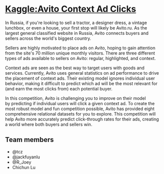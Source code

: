 [Kaggle:Avito Context Ad Clicks](https://www.kaggle.com/c/avito-context-ad-clicks)
=================================

In Russia, if you're looking to sell a tractor, a designer dress, a vintage lunchbox, or even a house, your first stop will likely be Avito.ru. As the largest general classified website in Russia, Avito connects buyers and sellers across the world's biggest country.

Sellers are highly motivated to place ads on Avito, hoping to gain attention from the site's 70 million unique monthly visitors. There are three different types of ads available to sellers on Avito: regular, highlighted, and context. 

Context ads are seen as the best way to target users with goods and services. Currently, Avito uses general statistics on ad performance to drive the placement of context ads. Their existing model ignores individual user behavior, making it difficult to predict which ad will be the most relevant for (and earn the most clicks from) each potential buyer. 

In this competition, Avito is challenging you to improve on their model by predicting if individual users will click a given context ad. To create the most robust model and fun competition possible, Avito has provided eight comprehensive relational datasets for you to explore. This competition will help Avito more accurately predict click-through rates for their ads, creating a world where both buyers and sellers win.

## Team members
- @tcz
- @jackfuyanlu 
- @R_Joey
- Chichun Lu